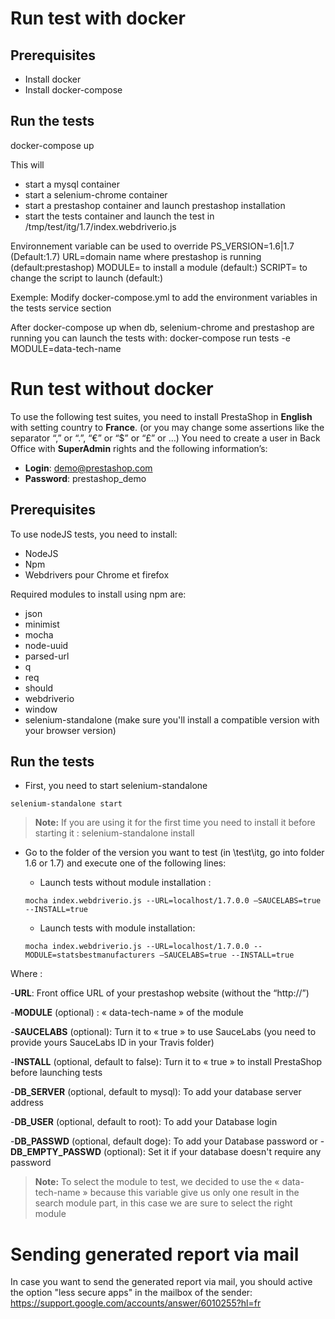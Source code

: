 # Run test with docker

## Prerequisites
- Install docker
- Install docker-compose

## Run the tests
docker-compose up

This will
- start a mysql container
- start a selenium-chrome container
- start a prestashop container and launch prestashop installation
- start the tests container and launch the test in /tmp/test/itg/1.7/index.webdriverio.js

Environnement variable can be used to override
PS_VERSION=1.6|1.7 (Default:1.7)
URL=domain name where prestashop is running (default:prestashop)
MODULE= to install a module (default:)
SCRIPT= to change the script to launch (default:)

Exemple:
Modify docker-compose.yml to add the environment variables in the tests service section

After docker-compose up when db, selenium-chrome and prestashop are running you can launch the tests with:
docker-compose run tests -e MODULE=data-tech-name


# Run test without docker
To use the following test suites, you need to install PrestaShop in **English** with setting country to **France**.
(or you may change some assertions like the separator “,” or “.”, “€” or “$” or “£” or …)
You need to create a user in Back Office with **SuperAdmin** rights and the following information’s:
- **Login**: demo@prestashop.com
- **Password**: prestashop_demo

## Prerequisites

To use nodeJS tests, you need to install:
-	NodeJS
-	Npm
-	Webdrivers pour Chrome et firefox

Required modules to install using npm are:
-	json
-	minimist
-	mocha
-	node-uuid
-	parsed-url
-	q
-	req
-	should
-	webdriverio
-	window
-	selenium-standalone (make sure you'll install a compatible version with your browser version)

## Run the tests

-	First, you need to start selenium-standalone
```
selenium-standalone start
```
> **Note:**
> If you are using it for the first time you need to install it before starting it :
> selenium-standalone install

- Go to the folder of the version you want to test (in \test\itg, go into folder 1.6 or 1.7) and execute one of the following lines:

	- Launch tests without module installation :
    ```
    mocha index.webdriverio.js --URL=localhost/1.7.0.0 –SAUCELABS=true --INSTALL=true
    ```

	- Launch tests with module installation:
    ```
    mocha index.webdriverio.js --URL=localhost/1.7.0.0 --MODULE=statsbestmanufacturers –SAUCELABS=true --INSTALL=true
    ```
Where :

-**URL**: Front office URL of your prestashop website (without the “http://”)

-**MODULE** (optional) : « data-tech-name »  of the module

-**SAUCELABS** (optional): Turn it to « true » to use SauceLabs (you need to provide yours SauceLabs ID in your Travis folder)

-**INSTALL** (optional, default to false): Turn it to « true » to install PrestaShop before launching tests

-**DB_SERVER** (optional, default to mysql): To add your database server address

-**DB_USER** (optional, default to root): To add your Database login

-**DB_PASSWD** (optional, default doge): To add your Database password
or
-**DB_EMPTY_PASSWD** (optional): Set it if your database doesn't require any password


> **Note:** To select the module to test, we decided to use the « data-tech-name » because this variable give us only one result in the search module part, in this case we are sure to select the right module

# Sending generated report via mail
In case you want to send the generated report via mail, you should active the option "less secure apps" in the mailbox of the sender:
https://support.google.com/accounts/answer/6010255?hl=fr
